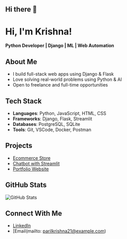 ## Hi there 👋

<!--
**DEVKrishna-7/DEVKrishna-7** is a ✨ _special_ ✨ repository because its `README.md` (this file) appears on your GitHub profile.

Here are some ideas to get you started:

- 🔭 I’m currently working on ...
- 🌱 I’m currently learning ...
- 👯 I’m looking to collaborate on ...
- 🤔 I’m looking for help with ...
- 💬 Ask me about ...
- 📫 How to reach me: ...
- 😄 Pronouns: ...
- ⚡ Fun fact: ...
-->

# Hi, I'm Krishna!  
**Python Developer | Django | ML | Web Automation**

## About Me
- I build full-stack web apps using Django & Flask
- Love solving real-world problems using Python & AI
- Open to freelance and full-time opportunities

## Tech Stack
- **Languages**: Python, JavaScript, HTML, CSS
- **Frameworks**: Django, Flask, Streamlit
- **Databases**: PostgreSQL, SQLite
- **Tools**: Git, VSCode, Docker, Postman

## Projects
- [Ecommerce Store](https://github.com/yourusername/ecommerce-django-store)
- [Chatbot with Streamlit](https://github.com/yourusername/chatbot-streamlit)
- [Portfolio Website](https://github.com/yourusername/portfolio-website)

## GitHub Stats
![GitHub Stats](https://github-readme-stats.vercel.app/api?username=yourusername&show_icons=true)

## Connect With Me
- [LinkedIn](https://linkedin.com/in/krishnpatil3)
- [Email(mailto: parilkrishna21@example.com)
